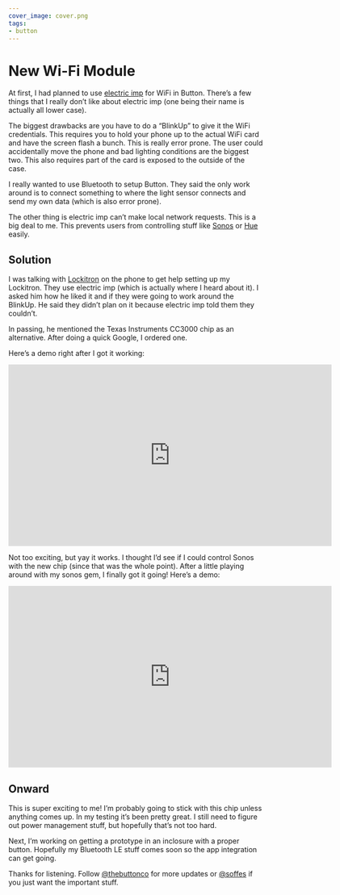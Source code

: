 ```yaml
---
cover_image: cover.png
tags:
- button
---
```


# New Wi-Fi Module

At first, I had planned to use [electric imp](http://electricimp.com/) for WiFi in Button. There’s a few things that I really don’t like about electric imp (one being their name is actually all lower case).

The biggest drawbacks are you have to do a “BlinkUp” to give it the WiFi credentials. This requires you to hold your phone up to the actual WiFi card and have the screen flash a bunch. This is really error prone. The user could accidentally move the phone and bad lighting conditions are the biggest two. This also requires part of the card is exposed to the outside of the case.

I really wanted to use Bluetooth to setup Button. They said the only work around is to connect something to where the light sensor connects and send my own data (which is also error prone).

The other thing is electric imp can’t make local network requests. This is a big deal to me. This prevents users from controlling stuff like [Sonos](http://sonos.com) or [Hue](http://meethue.com) easily.

## Solution

I was talking with [Lockitron](http://lockitron.com/) on the phone to get help setting up my Lockitron. They use electric imp (which is actually where I heard about it). I asked him how he liked it and if they were going to work around the BlinkUp. He said they didn’t plan on it because electric imp told them they couldn’t.

In passing, he mentioned the Texas Instruments CC3000 chip as an alternative. After doing a quick Google, I ordered one.

Here’s a demo right after I got it working:

<iframe src="https://player.vimeo.com/video/78311996?color=0a9afa&amp;title=0&amp;byline=0&amp;portrait=0" width="640" height="360" frameborder="0" webkitallowfullscreen mozallowfullscreen allowfullscreen></iframe>

Not too exciting, but yay it works. I thought I’d see if I could control Sonos with the new chip (since that was the whole point). After a little playing around with my sonos gem, I finally got it going! Here’s a demo:

<iframe src="https://player.vimeo.com/video/78323160?color=0a9afa&amp;title=0&amp;byline=0&amp;portrait=0" width="640" height="360" frameborder="0" webkitallowfullscreen mozallowfullscreen allowfullscreen></iframe>

## Onward

This is super exciting to me! I’m probably going to stick with this chip unless anything comes up. In my testing it’s been pretty great. I still need to figure out power management stuff, but hopefully that’s not too hard.

Next, I’m working on getting a prototype in an inclosure with a proper button. Hopefully my Bluetooth LE stuff comes soon so the app integration can get going.

Thanks for listening. Follow [@thebuttonco](https://twitter.com/thebuttonco) for more updates or [@soffes](https://twitter.com/soffes) if you just want the important stuff.
